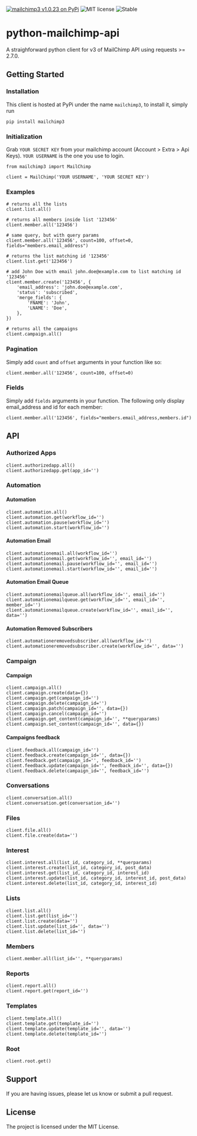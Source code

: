 [![mailchimp3 v1.0.23 on PyPi](https://img.shields.io/badge/pypi-1.0.23-green.svg)](https://pypi.python.org/pypi/mailchimp3)
![MIT license](https://img.shields.io/badge/licence-MIT-blue.svg)
![Stable](https://img.shields.io/badge/status-stable-green.svg)

# python-mailchimp-api

A straighforward python client for v3 of MailChimp API using requests >= 2.7.0.


## Getting Started

### Installation

This client is hosted at PyPi under the name `mailchimp3`, to install it, simply run

`pip install mailchimp3`

### Initialization

Grab `YOUR SECRET KEY` from your mailchimp account (Account > Extra > Api Keys).
`YOUR USERNAME` is the one you use to login.

    from mailchimp3 import MailChimp

    client = MailChimp('YOUR USERNAME', 'YOUR SECRET KEY')

### Examples

    # returns all the lists
    client.list.all()

    # returns all members inside list '123456'
    client.member.all('123456')

    # same query, but with query params
    client.member.all('123456', count=100, offset=0, fields="members.email_address")

    # returns the list matching id '123456'
    client.list.get('123456')  

    # add John Doe with email john.doe@example.com to list matching id '123456'
    client.member.create('123456', {
        'email_address': 'john.doe@example.com',
        'status': 'subscribed',
        'merge_fields': {
            'FNAME': 'John',
            'LNAME': 'Doe',
        },
    })

    # returns all the campaigns
    client.campaign.all()


### Pagination

Simply add `count` and `offset` arguments in your function like so:

    client.member.all('123456', count=100, offset=0)


### Fields

Simply add `fields` arguments in your function. The following only display email_address and id for each member:

    client.member.all('123456', fields="members.email_address,members.id")


## API

### Authorized Apps

    client.authorizedapp.all()
    client.authorizedapp.get(app_id='')

### Automation

#### Automation

    client.automation.all()
    client.automation.get(workflow_id='')
    client.automation.pause(workflow_id='')
    client.automation.start(workflow_id='')

#### Automation Email

    client.automationemail.all(workflow_id='')
    client.automationemail.get(workflow_id='', email_id='')
    client.automationemail.pause(workflow_id='', email_id='')
    client.automationemail.start(workflow_id='', email_id='')

#### Automation Email Queue

    client.automationemailqueue.all(workflow_id='', email_id='')
    client.automationemailqueue.get(workflow_id='', email_id='', member_id='')
    client.automationemailqueue.create(workflow_id='', email_id='', data='')

#### Automation Removed Subscribers

    client.automationeremovedsubscriber.all(workflow_id='')
    client.automationeremovedsubscriber.create(workflow_id='', data='')

### Campaign

#### Campaign

    client.campaign.all()
    client.campaign.create(data={})
    client.campaign.get(campaign_id='')
    client.campaign.delete(campaign_id='')
    client.campaign.patch(campaign_id='', data={})
    client.campaign.cancel(campaign_id='')
    client.campaign.get_content(campaign_id='', **queryparams)
    client.campaign.set_content(campaign_id='', data={})

#### Campaigns feedback

    client.feedback.all(campaign_id='')
    client.feedback.create(campaign_id='', data={})
    client.feedback.get(campaign_id='', feedback_id='')
    client.feedback.update(campaign_id='', feedback_id='', data={})
    client.feedback.delete(campaign_id='', feedback_id='')

### Conversations

    client.conversation.all()
    client.conversation.get(conversation_id='')

### Files

    client.file.all()
    client.file.create(data='')

### Interest

    client.interest.all(list_id, category_id, **querparams)
    client.interest.create(list_id, category_id, post_data)
    client.interest.get(list_id, category_id, interest_id)
    client.interest.update(list_id, category_id, interest_id, post_data)
    client.interest.delete(list_id, category_id, interest_id)

### Lists

    client.list.all()
    client.list.get(list_id='')
    client.list.create(data='')
    client.list.update(list_id='', data='')
    client.list.delete(list_id='')

### Members

    client.member.all(list_id='', **queryparams)


### Reports

    client.report.all()
    client.report.get(report_id='')

### Templates

    client.template.all()
    client.template.get(template_id='')
    client.template.update(template_id='', data='')
    client.template.delete(template_id='')


### Root
    client.root.get()

## Support

If you are having issues, please let us know or submit a pull request.

## License

The project is licensed under the MIT License.
